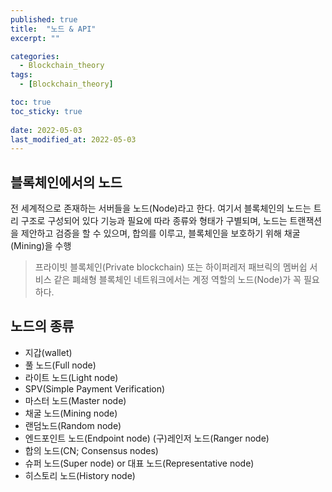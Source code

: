 ```yaml
---
published: true
title:  "노드 & API"
excerpt: ""

categories:
  - Blockchain_theory
tags:
  - [Blockchain_theory]

toc: true
toc_sticky: true
 
date: 2022-05-03
last_modified_at: 2022-05-03
---
```

## 블록체인에서의 노드

전 세계적으로 존재하는 서버들을 노드(Node)라고 한다.
여기서 블록체인의 노드는 트리 구조로 구성되어 있다
기능과 필요에 따라 종류와 형태가 구별되며, 노드는 트랜잭션을 제안하고 검증을 할 수 있으며, 합의를 이루고, 블록체인을 보호하기 위해 채굴(Mining)을 수행

>프라이빗 블록체인(Private blockchain) 또는 하이퍼레저 패브릭의 멤버쉽 서비스 같은 폐쇄형 블록체인 네트워크에서는 계정 역할의 노드(Node)가 꼭 필요하다.


## 노드의 종류

- 지갑(wallet)
- 풀 노드(Full node)
- 라이트 노드(Light node)
- SPV(Simple Payment Verification)
- 마스터 노드(Master node)
- 채굴 노드(Mining node)
- 랜덤노드(Random node)
- 엔드포인트 노드(Endpoint node) (구)레인저 노드(Ranger node)
- 합의 노드(CN; Consensus nodes)
- 슈퍼 노드(Super node) or 대표 노드(Representative node)
- 히스토리 노드(History node)

